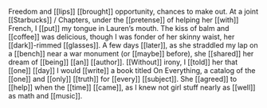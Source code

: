 Freedom and [[lips]] [[brought]] opportunity, chances to make out. At a joint [[Starbucks]] / Chapters, under the [[pretense]] of helping her [[with]] French, I [[put]] my tongue in Lauren’s mouth. The kiss of balm and [[coffee]] was delicious, though I was fonder of her skinny waist, her [[dark]]-rimmed [[glasses]]. A few days [[later]], as she straddled my lap on a [[bench]] near a war monument (or [[maybe]] before), she [[shared]] her dream of [[being]] [[an]] [[author]]. [[Without]] irony, I [[told]] her that [[one]] [[day]] I would [[write]] a book titled On Everything, a catalog of the [[one]] and [[only]] [[truth]] for [[every]] [[subject]]. She [[agreed]] to [[help]] when the [[time]] [[came]], as I knew not girl stuff nearly as [[well]] as math and [[music]].  